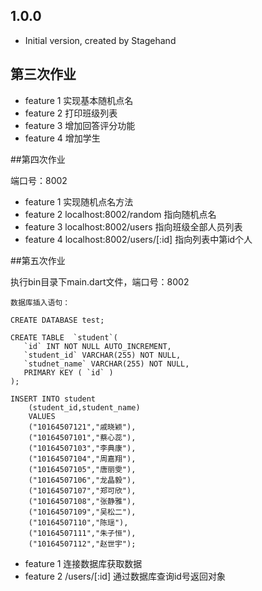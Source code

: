 ## 1.0.0

- Initial version, created by Stagehand

## 第三次作业

- feature 1 实现基本随机点名
- feature 2 打印班级列表
- feature 3 增加回答评分功能
- feature 4 增加学生

##第四次作业

端口号：8002
- feature 1 实现随机点名方法
- feature 2 localhost:8002/random 指向随机点名
- feature 3 localhost:8002/users 指向班级全部人员列表
- feature 4 localhost:8002/users/[:id] 指向列表中第id个人


##第五次作业

执行bin目录下main.dart文件，端口号：8002

```
数据库插入语句：

CREATE DATABASE test;

CREATE TABLE  `student`(
   `id` INT NOT NULL AUTO_INCREMENT,
   `student_id` VARCHAR(255) NOT NULL,
   `studnet_name` VARCHAR(255) NOT NULL,
   PRIMARY KEY ( `id` )
);

INSERT INTO student
	(student_id,student_name)
    VALUES
    ("10164507121","戚晓颖"),
    ("10164507101","蔡心蕊"),
    ("10164507103","李典康"),
    ("10164507104","周嘉翔"),
    ("10164507105","唐丽雯"),
    ("10164507106","龙晶毅"),
    ("10164507107","郑可欣"),
    ("10164507108","张静雅"),
    ("10164507109","吴松二"),
    ("10164507110","陈瑶"),
    ("10164507111","朱子恒"),
    ("10164507112","赵世宇");
```

- feature 1 连接数据库获取数据
- feature 2 /users/[:id] 通过数据库查询id号返回对象